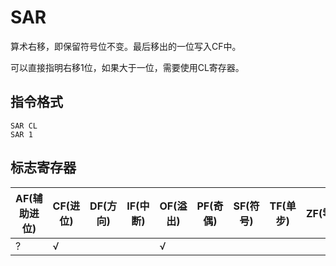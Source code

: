 # SAR

算术右移，即保留符号位不变。最后移出的一位写入CF中。

可以直接指明右移1位，如果大于一位，需要使用CL寄存器。

## 指令格式
```
SAR CL
SAR 1
```

## 标志寄存器
| AF(辅助进位) | CF(进位) | DF(方向) | IF(中断) | OF(溢出) | PF(奇偶) | SF(符号) | TF(单步) | ZF(零) |
|---|---|---|---|---|---|---|---|---|
| ? | √ |  |  | √ |  |  |  | |